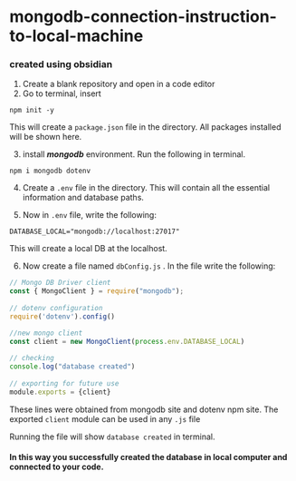 # mongodb-connection-instruction-to-local-machine
### created using obsidian

1. Create a blank repository and open in a code editor
2. Go to terminal, insert
```npm
npm init -y
```
This will create a `package.json` file in the directory. All packages installed will be shown here.

3. install ***mongodb*** environment. Run the following in terminal.
```npm
npm i mongodb dotenv
```

4. Create a `.env` file in the directory. This will contain all the essential information and database paths.

5. Now in `.env` file, write the following:
```
DATABASE_LOCAL="mongodb://localhost:27017"
```
This will create a local DB at the localhost.

6. Now create a file named `dbConfig.js` . In the file write the following:
``` javascript
// Mongo DB Driver client  
const { MongoClient } = require("mongodb");  
  
// dotenv configuration  
require('dotenv').config()

//new mongo client  
const client = new MongoClient(process.env.DATABASE_LOCAL)  
  
// checking  
console.log("database created")  
  
// exporting for future use  
module.exports = {client}
```
These lines were obtained from mongodb site and dotenv npm site. The exported `client` module can be used in any `.js` file

Running the file will show `database created` in terminal.

#### In this way you successfully created the database in local computer and connected to your code.


